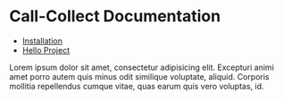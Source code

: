 # Call-Collect Documentation



- [Installation](installation.md)
- [Hello Project](hello-project.md)



Lorem ipsum dolor sit amet, consectetur adipisicing elit. Excepturi animi amet porro autem quis minus odit similique voluptate, aliquid. Corporis mollitia repellendus cumque vitae, quas earum quis vero voluptas, id.

